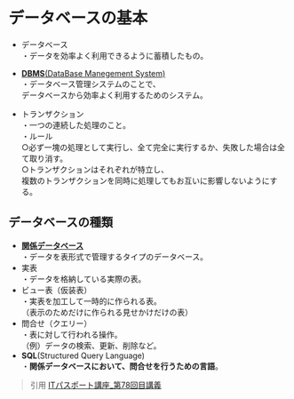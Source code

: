 # データベースの基本  
* データベース  
・データを効率よく利用できるように蓄積したもの。  

* [**DBMS**(DataBase Manegement System)](https://gyazo.com/45c82ce2b3f37078bcfd4b7037ff466d)    
・データベース管理システムのことで、  
データベースから効率よく利用するためのシステム。  

* トランザクション  
・一つの連続した処理のこと。  
・ルール  
○必ず一塊の処理として実行し、全て完全に実行するか、失敗した場合は全て取り消す。  
○トランザクションはそれぞれが特立し、<br>複数のトランザクションを同時に処理してもお互いに影響しないようにする。 

## データベースの種類  
* [**関係データベース**](https://gyazo.com/06ef05a885472342cf569367929563a2)  
・データを表形式で管理するタイプのデータベース。  
* 実表  
・データを格納している実際の表。  
* ビュー表（仮装表）  
・実表を加工して一時的に作られる表。  
（表示のためだけに作られる見せかけだけの表）  
* 問合せ（クエリー）  
・表に対して行われる操作。  
（例）データの検索、更新、削除など。  
* **SQL**(Structured Query Language)  
・**関係データベースにおいて、問合せを行うための言語**。  

> 引用
[ITパスポート講座_第78回目講義](https://www.youtube.com/watch?v=u8BjNvnU1eE&list=PLC9xywNMIf9jgTizhye6GyPjZcuPZ9ou5&index=79)  









